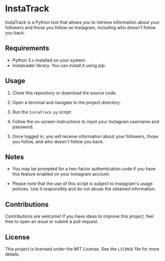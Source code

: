 # InstaTrack

InstaTrack is a Python tool that allows you to retrieve information about your followers and those you follow on Instagram, including who doesn't follow you back.

## Requirements

- Python 3.x installed on your system.
- Instaloader library. You can install it using pip:


## Usage

1. Clone this repository or download the source code.

2. Open a terminal and navigate to the project directory.

3. Run the `InstaTrack.py` script:


4. Follow the on-screen instructions to input your Instagram username and password.

5. Once logged in, you will receive information about your followers, those you follow, and who doesn't follow you back.

## Notes

- You may be prompted for a two-factor authentication code if you have this feature enabled on your Instagram account.

- Please note that the use of this script is subject to Instagram's usage policies. Use it responsibly and do not abuse the obtained information.

## Contributions

Contributions are welcome! If you have ideas to improve this project, feel free to open an issue or submit a pull request.

## License

This project is licensed under the MIT License. See the `LICENSE` file for more details.



